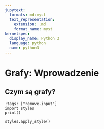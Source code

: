 ```yaml
---
jupytext:
  formats: md:myst
  text_representation:
    extension: .md
    format_name: myst
kernelspec:
  display_name: Python 3
  language: python
  name: python3
---
```

# Grafy: Wprowadzenie

## Czym są grafy?


```{code-cell} ipython3
:tags: ["remove-input"]
import styles
print()

styles.apply_style()
```


